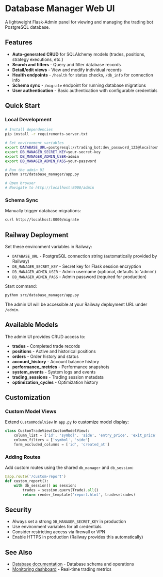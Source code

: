 # Database Manager Web UI

A lightweight Flask-Admin panel for viewing and managing the trading bot PostgreSQL database.

## Features
- **Auto-generated CRUD** for SQLAlchemy models (trades, positions, strategy executions, etc.)
- **Search and filters** - Query and filter database records
- **Detail/edit views** - View and modify individual records
- **Health endpoints** - `/health` for status checks, `/db_info` for connection info
- **Schema sync** - `/migrate` endpoint for running database migrations
- **User authentication** - Basic authentication with configurable credentials

## Quick Start

### Local Development
```bash
# Install dependencies
pip install -r requirements-server.txt

# Set environment variables
export DATABASE_URL=postgresql://trading_bot:dev_password_123@localhost:5432/ai_trading_bot
export DB_MANAGER_SECRET_KEY=your-secret-key
export DB_MANAGER_ADMIN_USER=admin
export DB_MANAGER_ADMIN_PASS=your-password

# Run the admin UI
python src/database_manager/app.py

# Open browser
# Navigate to http://localhost:8000/admin
```

### Schema Sync
Manually trigger database migrations:
```bash
curl http://localhost:8000/migrate
```

## Railway Deployment

Set these environment variables in Railway:
- `DATABASE_URL` - PostgreSQL connection string (automatically provided by Railway)
- `DB_MANAGER_SECRET_KEY` - Secret key for Flask session encryption
- `DB_MANAGER_ADMIN_USER` - Admin username (optional, defaults to 'admin')
- `DB_MANAGER_ADMIN_PASS` - Admin password (required for production)

Start command:
```bash
python src/database_manager/app.py
```

The admin UI will be accessible at your Railway deployment URL under `/admin`.

## Available Models

The admin UI provides CRUD access to:
- **trades** - Completed trade records
- **positions** - Active and historical positions
- **orders** - Order history and status
- **account_history** - Account balance history
- **performance_metrics** - Performance snapshots
- **system_events** - System logs and events
- **trading_sessions** - Trading session metadata
- **optimization_cycles** - Optimization history

## Customization

### Custom Model Views
Extend `CustomModelView` in `app.py` to customize model display:

```python
class CustomTradeView(CustomModelView):
    column_list = ['id', 'symbol', 'side', 'entry_price', 'exit_price', 'pnl']
    column_filters = ['symbol', 'side']
    form_excluded_columns = ['id', 'created_at']
```

### Adding Routes
Add custom routes using the shared `db_manager` and `db_session`:

```python
@app.route('/custom-report')
def custom_report():
    with db_session() as session:
        trades = session.query(Trade).all()
        return render_template('report.html', trades=trades)
```

## Security

- Always set a strong `DB_MANAGER_SECRET_KEY` in production
- Use environment variables for all credentials
- Consider restricting access via firewall or VPN
- Enable HTTPS in production (Railway provides this automatically)

## See Also

- [Database documentation](../../docs/database.md) - Database schema and operations
- [Monitoring dashboard](../dashboards/monitoring/README.md) - Real-time trading metrics
